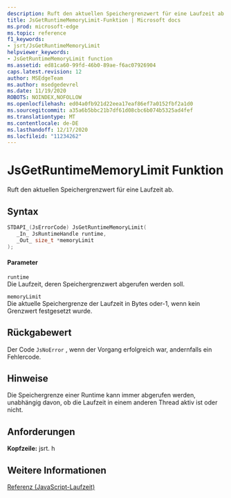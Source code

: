 ```yaml
---
description: Ruft den aktuellen Speichergrenzwert für eine Laufzeit ab.
title: JsGetRuntimeMemoryLimit-Funktion | Microsoft docs
ms.prod: microsoft-edge
ms.topic: reference
f1_keywords:
- jsrt/JsGetRuntimeMemoryLimit
helpviewer_keywords:
- JsGetRuntimeMemoryLimit function
ms.assetid: ed81ca60-99fd-46b0-89ae-f6ac07926904
caps.latest.revision: 12
author: MSEdgeTeam
ms.author: msedgedevrel
ms.date: 11/19/2020
ROBOTS: NOINDEX,NOFOLLOW
ms.openlocfilehash: ed04a0fb921d22eea17eaf86ef7a0152fbf2a1d0
ms.sourcegitcommit: a35a6b5bbc21b7df61d08cbc6b074b5325ad4fef
ms.translationtype: MT
ms.contentlocale: de-DE
ms.lasthandoff: 12/17/2020
ms.locfileid: "11234262"
---
```

# JsGetRuntimeMemoryLimit Funktion

Ruft den aktuellen Speichergrenzwert für eine Laufzeit ab.  
  
## Syntax  
  
```cpp  
STDAPI_(JsErrorCode) JsGetRuntimeMemoryLimit(  
   _In_ JsRuntimeHandle runtime,  
   _Out_ size_t *memoryLimit  
);  
```  
  
#### Parameter  
 `runtime`  
 Die Laufzeit, deren Speichergrenzwert abgerufen werden soll.  
  
 `memoryLimit`  
 Die aktuelle Speichergrenze der Laufzeit in Bytes oder-1, wenn kein Grenzwert festgesetzt wurde.  
  
## Rückgabewert  
 Der Code `JsNoError` , wenn der Vorgang erfolgreich war, andernfalls ein Fehlercode.  
  
## Hinweise  
 Die Speichergrenze einer Runtime kann immer abgerufen werden, unabhängig davon, ob die Laufzeit in einem anderen Thread aktiv ist oder nicht.  
  
## Anforderungen  
 **Kopfzeile:** jsrt. h  
  
## Weitere Informationen  
 [Referenz (JavaScript-Laufzeit)](../chakra-hosting/reference-javascript-runtime.md)
